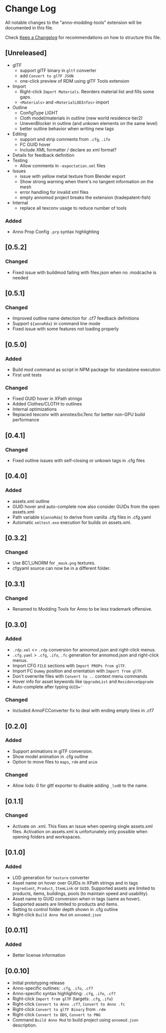 # Change Log

All notable changes to the "anno-modding-tools" extension will be documented in this file.

Check [Keep a Changelog](http://keepachangelog.com/) for recommendations on how to structure this file.

## [Unreleased]

- glTF
  - support glTF binary in `gltf` converter
  - add `Convert to glTF JSON`
  - one-click preview of RDM using glTF Tools extension
- Import
  - Right-click `Import Materials`. Reorders material list and fills some gaps.
  - `<Materials>` and `<MaterialLODInfos>` import
- Outline
  - ConfigType LIGHT
  - Cloth model/materials in outline (new world residence tier2)
  - UnevenBlocker in outline (and unkown elements on the same level)
  - better outline behavior when writing new tags
- Editing
  - support and strip comments from `.cfg`, `.ifo`
  - FC GUID hover
  - Include XML formatter / declare as xml format?
- Details for feedback definition
- Testing
  - Allow comments in `-expectation.xml` files
- Issues
  - issue with yellow metal texture from Blender export
  - Show strong warning when there's no tangent information on the mesh
  - error handling for invalid xml files
  - empty annomod project breaks the extension (tradepatent-fish)
- Internal
  - replace all texconv usage to reduce number of tools

### Added

- Anno Prop Config `.prp` syntax highlighting

## [0.5.2]

### Changed

- Fixed issue with buildmod failing with files.json when no .modcache is needed

## [0.5.1]

### Changed

- Improved outline name detection for .cf7 feedback definitions
- Support `${annoRda}` in command line mode
- Fixed issue with some features not loading properly

## [0.5.0]

### Added

- Build mod command as script in NPM package for standalone execution
- First unit tests

### Changed

- Fixed GUID hover in XPath strings
- Added Clothes/CLOTH to outlines
- Internal optimizations
- Replaced texconv with annotex/bc7enc for better non-GPU build performance

## [0.4.1]

### Changed

- Fixed outline issues with self-closing or unkown tags in .cfg files

## [0.4.0]

### Added

- assets.xml outline
- GUID hover and auto-complete now also consider GUIDs from the open assets.xml
- Path variable `${annoRda}` to derive from vanilla .cfg files in .cfg.yaml
- Automatic `xmltest.exe` execution for builds on assets.xml.

## [0.3.2]

### Changed

- Use BC1_UNORM for `_mask.png` textures.
- cfgyaml source can now be in a different folder.

## [0.3.1]

### Changed

- Renamed to Modding Tools for Anno to be less trademark offensive.

## [0.3.0]

### Added

- `.rdp.xml` <> `.rdp` conversion for annomod.json and right-click menus.
- `.cfg.yaml` > `.cfg`, `.ifo`, `.fc` generation for annomod.json and right-click menus.
- Import CFG `FILE` sections with `Import PROPs from glTF`.
- Import FC `Dummy` position and orientation with `Import from glTF`.
- Don't overwrite files with `Convert to ..` context menu commands
- Hover info for asset keywords like `UpgradeList` and `ResidenceUpgrade`
- Auto-complete after typing `GUID='`

### Changed

- Included AnnoFCConverter fix to deal with ending empty lines in .cf7

## [0.2.0]

### Added

- Support animations in glTF conversion.
- Show model animation in .cfg outline
- Option to move files to `maps`, `rdm` and `anim`

### Changed

- Allow lods: 0 for gltf exporter to disable adding `_lod0` to the name.

## [0.1.1]

### Changed

- Activate on .xml. This fixes an issue when opening single assets.xml files.
  Activation on assets.xml is unfortunately only possible when opening folders and workspaces.

## [0.1.0]

### Added

- LOD generation for `texture` converter
- Asset name on hover over GUIDs in XPath strings and in tags `Ingredient`, `Product`, `ItemLink` or `GUID`.
  Supported assets are limited to products, items, buildings, pools (to maintain speed and usability).
- Asset name to GUID conversion when in tags (same as hover).
  Supported assets are limited to products and items.
- Setting to control folder depth shown in .cfg outline
- Right-click `Build Anno Mod` on `annomod.json`

## [0.0.11]

### Added

- Better license information

## [0.0.10]

- Initial prototyping release
- Anno-specific outlines: `.cfg`, `.ifo`, `.cf7`
- Anno-specific syntax highlighting: `.cfg`, `.ifo`, `.cf7`
- Right-click `Import from glTF` (targets: `.cfg`, `.ifo`)
- Right-click `Convert to Anno .cf7`, `Convert to Anno .fc`
- Right-click `Convert to glTF Binary` from `.rdm`
- Right-click `Convert to DDS`, `Convert to PNG`
- Command `Build Anno Mod` to build project using `annomod.json` description.
